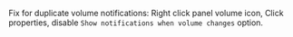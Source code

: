 Fix for duplicate volume notifications: Right click panel volume icon, Click properties, disable `Show notifications when volume changes` option.